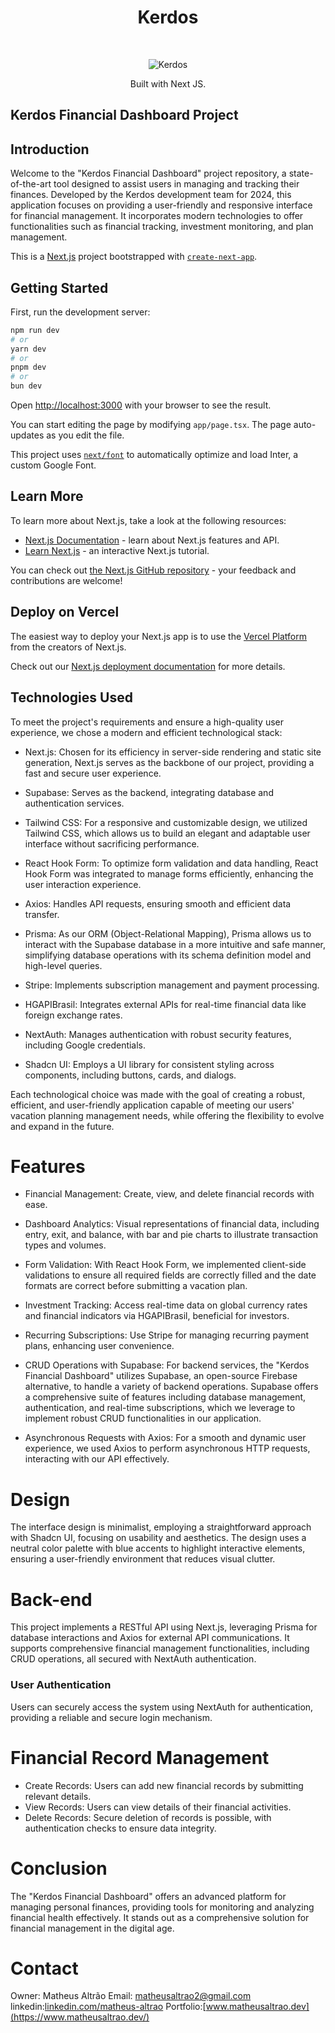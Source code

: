 <h1 align="center"> Kerdos </h1> <br>
<p align="center">
    <img src="https://i.pinimg.com/originals/2c/1d/27/2c1d2765695234ee48c45809ed033bc1.png" alt="Kerdos">
</p>

<p align="center">
 Built with Next JS.
</p>

## Kerdos Financial Dashboard Project

## Introduction

Welcome to the "Kerdos Financial Dashboard" project repository, a state-of-the-art tool designed to assist users in managing and tracking their finances. Developed by the Kerdos development team for 2024, this application focuses on providing a user-friendly and responsive interface for financial management. It incorporates modern technologies to offer functionalities such as financial tracking, investment monitoring, and plan management.

This is a [Next.js](https://nextjs.org/) project bootstrapped with [`create-next-app`](https://github.com/vercel/next.js/tree/canary/packages/create-next-app).

## Getting Started

First, run the development server:

```bash
npm run dev
# or
yarn dev
# or
pnpm dev
# or
bun dev
```

Open [http://localhost:3000](http://localhost:3000) with your browser to see the result.

You can start editing the page by modifying `app/page.tsx`. The page auto-updates as you edit the file.

This project uses [`next/font`](https://nextjs.org/docs/basic-features/font-optimization) to automatically optimize and load Inter, a custom Google Font.

## Learn More

To learn more about Next.js, take a look at the following resources:

-   [Next.js Documentation](https://nextjs.org/docs) - learn about Next.js features and API.
-   [Learn Next.js](https://nextjs.org/learn) - an interactive Next.js tutorial.

You can check out [the Next.js GitHub repository](https://github.com/vercel/next.js/) - your feedback and contributions are welcome!

## Deploy on Vercel

The easiest way to deploy your Next.js app is to use the [Vercel Platform](https://vercel.com/new?utm_medium=default-template&filter=next.js&utm_source=create-next-app&utm_campaign=create-next-app-readme) from the creators of Next.js.

Check out our [Next.js deployment documentation](https://nextjs.org/docs/deployment) for more details.

## Technologies Used

<p>To meet the project's requirements and ensure a high-quality user experience, we chose a modern and efficient technological stack:</p>

-   Next.js: Chosen for its efficiency in server-side rendering and static site generation, Next.js serves as the backbone of our project, providing a fast and secure user experience.<br />

-   Supabase: Serves as the backend, integrating database and authentication services.<br />

-   Tailwind CSS: For a responsive and customizable design, we utilized Tailwind CSS, which allows us to build an elegant and adaptable user interface without sacrificing performance.<br />

-   React Hook Form: To optimize form validation and data handling, React Hook Form was integrated to manage forms efficiently, enhancing the user interaction experience.<br />

-   Axios: Handles API requests, ensuring smooth and efficient data transfer.

-   Prisma: As our ORM (Object-Relational Mapping), Prisma allows us to interact with the Supabase database in a more intuitive and safe manner, simplifying database operations with its schema definition model and high-level queries.<br />

-   Stripe: Implements subscription management and payment processing.<br />

-   HGAPIBrasil: Integrates external APIs for real-time financial data like foreign exchange rates.<br />

-   NextAuth: Manages authentication with robust security features, including Google credentials.<br />

-   Shadcn UI: Employs a UI library for consistent styling across components, including buttons, cards, and dialogs.<br />


<p>Each technological choice was made with the goal of creating a robust, efficient, and user-friendly application capable of meeting our users' vacation planning management needs, while offering the flexibility to evolve and expand in the future.</p>

# Features

-   Financial Management: Create, view, and delete financial records with ease.<br />

-   Dashboard Analytics: Visual representations of financial data, including entry, exit, and balance, with bar and pie charts to illustrate transaction types and volumes.<br />

-   Form Validation: With React Hook Form, we implemented client-side validations to ensure all required fields are correctly filled and the date formats are correct before submitting a vacation plan.<br />

-   Investment Tracking: Access real-time data on global currency rates and financial indicators via HGAPIBrasil, beneficial for investors.<br />

-   Recurring Subscriptions: Use Stripe for managing recurring payment plans, enhancing user convenience.<br />

-   CRUD Operations with Supabase: For backend services, the "Kerdos Financial Dashboard" utilizes Supabase, an open-source Firebase alternative, to handle a variety of backend operations. Supabase offers a comprehensive suite of features including database management, authentication, and real-time subscriptions, which we leverage to implement robust CRUD functionalities in our application. <br />

-   Asynchronous Requests with Axios: For a smooth and dynamic user experience, we used Axios to perform asynchronous HTTP requests, interacting with our API effectively. <br />

# Design

<p>
The interface design is minimalist, employing a straightforward approach with Shadcn UI, focusing on usability and aesthetics. The design uses a neutral color palette with blue accents to highlight interactive elements, ensuring a user-friendly environment that reduces visual clutter.
 </p>

# Back-end

<p>This project implements a RESTful API using Next.js, leveraging Prisma for database interactions and Axios for external API communications. It supports comprehensive financial management functionalities, including CRUD operations, all secured with NextAuth authentication.</p>

### User Authentication

<p>Users can securely access the system using NextAuth for authentication, providing a reliable and secure login mechanism.</p>

# Financial Record Management

-   Create Records: Users can add new financial records by submitting relevant details. <br />
-   View Records: Users can view details of their financial activities. <br />
-   Delete Records: Secure deletion of records is possible, with authentication checks to ensure data integrity. <br />


# Conclusion

The "Kerdos Financial Dashboard" offers an advanced platform for managing personal finances, providing tools for monitoring and analyzing financial health effectively. It stands out as a comprehensive solution for financial management in the digital age.

# Contact

Owner: Matheus Altrão
Email: matheusaltrao2@gmail.com
linkedin:[linkedin.com/matheus-altrao](https://www.linkedin.com/in/matheus-altrao/)
Portfolio:[www.matheusaltrao.dev](https://www.matheusaltrao.dev/)
